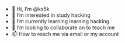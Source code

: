 - 👋 Hi, I’m @ks5k
- 👀 I’m interested in study hacking
- 🌱 I’m currently learning learning hacking
- 💞️ I’m looking to collaborate on to teach me
- 📫 How to reach me via email or my account

<!---
ks5k/ks5k is a ✨ special ✨ repository because its `README.md` (this file) appears on your GitHub profile.
You can click the Preview link to take a look at your changes.
--->
